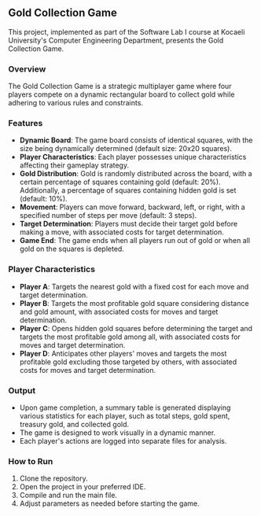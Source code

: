 ## Gold Collection Game

This project, implemented as part of the Software Lab I course at Kocaeli University's Computer Engineering Department, presents the Gold Collection Game.

### Overview
The Gold Collection Game is a strategic multiplayer game where four players compete on a dynamic rectangular board to collect gold while adhering to various rules and constraints.

### Features
- **Dynamic Board**: The game board consists of identical squares, with the size being dynamically determined (default size: 20x20 squares).
- **Player Characteristics**: Each player possesses unique characteristics affecting their gameplay strategy.
- **Gold Distribution**: Gold is randomly distributed across the board, with a certain percentage of squares containing gold (default: 20%). Additionally, a percentage of squares containing hidden gold is set (default: 10%).
- **Movement**: Players can move forward, backward, left, or right, with a specified number of steps per move (default: 3 steps).
- **Target Determination**: Players must decide their target gold before making a move, with associated costs for target determination.
- **Game End**: The game ends when all players run out of gold or when all gold on the squares is depleted.

### Player Characteristics
- **Player A**: Targets the nearest gold with a fixed cost for each move and target determination.
- **Player B**: Targets the most profitable gold square considering distance and gold amount, with associated costs for moves and target determination.
- **Player C**: Opens hidden gold squares before determining the target and targets the most profitable gold among all, with associated costs for moves and target determination.
- **Player D**: Anticipates other players' moves and targets the most profitable gold excluding those targeted by others, with associated costs for moves and target determination.

### Output
- Upon game completion, a summary table is generated displaying various statistics for each player, such as total steps, gold spent, treasury gold, and collected gold.
- The game is designed to work visually in a dynamic manner.
- Each player's actions are logged into separate files for analysis.

### How to Run
1. Clone the repository.
2. Open the project in your preferred IDE.
3. Compile and run the main file.
4. Adjust parameters as needed before starting the game.
